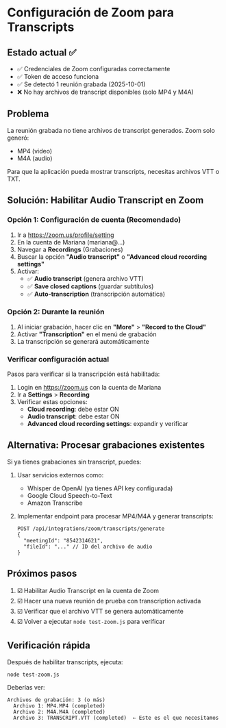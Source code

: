 # Configuración de Zoom para Transcripts

## Estado actual ✅
- ✅ Credenciales de Zoom configuradas correctamente
- ✅ Token de acceso funciona
- ✅ Se detectó 1 reunión grabada (2025-10-01)
- ❌ No hay archivos de transcript disponibles (solo MP4 y M4A)

## Problema
La reunión grabada no tiene archivos de transcript generados. Zoom solo generó:
- MP4 (video)
- M4A (audio)

Para que la aplicación pueda mostrar transcripts, necesitas archivos VTT o TXT.

## Solución: Habilitar Audio Transcript en Zoom

### Opción 1: Configuración de cuenta (Recomendado)
1. Ir a https://zoom.us/profile/setting
2. En la cuenta de Mariana (mariana@...)
3. Navegar a **Recordings** (Grabaciones)
4. Buscar la opción **"Audio transcript"** o **"Advanced cloud recording settings"**
5. Activar:
   - ✅ **Audio transcript** (genera archivo VTT)
   - ✅ **Save closed captions** (guardar subtítulos)
   - ✅ **Auto-transcription** (transcripción automática)

### Opción 2: Durante la reunión
1. Al iniciar grabación, hacer clic en **"More"** > **"Record to the Cloud"**
2. Activar **"Transcription"** en el menú de grabación
3. La transcripción se generará automáticamente

### Verificar configuración actual
Pasos para verificar si la transcripción está habilitada:
1. Login en https://zoom.us con la cuenta de Mariana
2. Ir a **Settings** > **Recording**
3. Verificar estas opciones:
   - **Cloud recording**: debe estar ON
   - **Audio transcript**: debe estar ON
   - **Advanced cloud recording settings**: expandir y verificar

## Alternativa: Procesar grabaciones existentes

Si ya tienes grabaciones sin transcript, puedes:
1. Usar servicios externos como:
   - Whisper de OpenAI (ya tienes API key configurada)
   - Google Cloud Speech-to-Text
   - Amazon Transcribe

2. Implementar endpoint para procesar MP4/M4A y generar transcripts:
   ```
   POST /api/integrations/zoom/transcripts/generate
   {
     "meetingId": "8542314621",
     "fileId": "..." // ID del archivo de audio
   }
   ```

## Próximos pasos
1. ☑️ Habilitar Audio Transcript en la cuenta de Zoom
2. ☑️ Hacer una nueva reunión de prueba con transcription activada
3. ☑️ Verificar que el archivo VTT se genera automáticamente
4. ☑️ Volver a ejecutar `node test-zoom.js` para verificar

## Verificación rápida
Después de habilitar transcripts, ejecuta:
```bash
node test-zoom.js
```

Deberías ver:
```
Archivos de grabación: 3 (o más)
  Archivo 1: MP4.MP4 (completed)
  Archivo 2: M4A.M4A (completed)
  Archivo 3: TRANSCRIPT.VTT (completed)  ← Este es el que necesitamos
```
